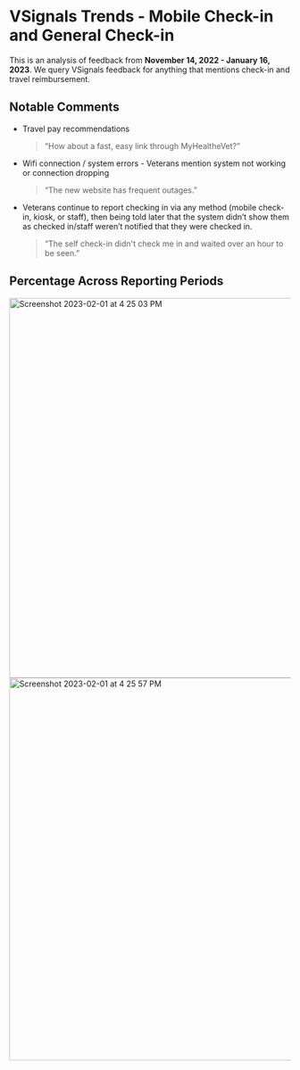 # VSignals Trends - Mobile Check-in and General Check-in

This is an analysis of feedback from **November 14, 2022 - January 16, 2023**. We query VSignals feedback for anything that mentions check-in and travel reimbursement. 

## Notable Comments

- Travel pay recommendations
	> “How about a fast, easy link through MyHealtheVet?”
- Wifi connection / system errors - Veterans mention system not working or connection dropping
	> “The new website has frequent outages.”
- Veterans continue to report checking in via any method (mobile check-in, kiosk, or staff), then being told later that the system didn’t show them as checked in/staff weren’t notified that they were checked in. 
	> “The self check-in didn't check me in and waited over an hour to be seen.”


## Percentage Across Reporting Periods

<img width="681" alt="Screenshot 2023-02-01 at 4 25 03 PM" src="https://user-images.githubusercontent.com/79372956/216664269-a2e815ee-74ef-4a3c-bde4-349557090616.png">

<img width="686" alt="Screenshot 2023-02-01 at 4 25 57 PM" src="https://user-images.githubusercontent.com/79372956/216664238-e234baf2-f4eb-4f60-9fc2-9de69f41fad4.png">
